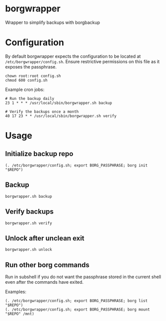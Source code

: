# borgwrapper
Wrapper to simplify backups with borgbackup

# Configuration
By default borgwrapper expects the configuration to be located at `/etc/borgwrapper/config.sh`.
Ensure restrictive permissions on this file as it exposes the passphrase.

    chown root:root config.sh
    chmod 600 config.sh
    
Example cron jobs:
    
    # Run the backup daily
    23 1 * * * /usr/local/sbin/borgwrapper.sh backup
    
    # Verify the backups once a month
    40 17 23 * * /usr/local/sbin/borgwrapper.sh verify

# Usage
## Initialize backup repo

    (. /etc/borgwrapper/config.sh; export BORG_PASSPHRASE; borg init "$REPO")
## Backup

    borgwrapper.sh backup
## Verify backups

    borgwrapper.sh verify
## Unlock after unclean exit

    borgwrapper.sh unlock
## Run other borg commands
Run in subshell if you do not want the passphrase stored in the current shell even after the commands have exited.

Examples:

    (. /etc/borgwrapper/config.sh; export BORG_PASSPHRASE; borg list "$REPO")
    (. /etc/borgwrapper/config.sh; export BORG_PASSPHRASE; borg mount "$REPO" /mnt)

